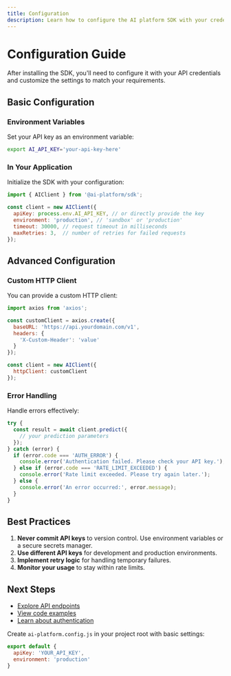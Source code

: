```yaml
---
title: Configuration
description: Learn how to configure the AI platform SDK with your credentials and customize settings
---
```


# Configuration Guide

After installing the SDK, you'll need to configure it with your API credentials and customize the settings to match your requirements.

## Basic Configuration

### Environment Variables

Set your API key as an environment variable:

```bash
export AI_API_KEY='your-api-key-here'
```

### In Your Application

Initialize the SDK with your configuration:

```javascript
import { AIClient } from '@ai-platform/sdk';

const client = new AIClient({
  apiKey: process.env.AI_API_KEY, // or directly provide the key
  environment: 'production', // 'sandbox' or 'production'
  timeout: 30000, // request timeout in milliseconds
  maxRetries: 3,  // number of retries for failed requests
});
```

## Advanced Configuration

### Custom HTTP Client

You can provide a custom HTTP client:

```javascript
import axios from 'axios';

const customClient = axios.create({
  baseURL: 'https://api.yourdomain.com/v1',
  headers: {
    'X-Custom-Header': 'value'
  }
});

const client = new AIClient({
  httpClient: customClient
});
```

### Error Handling

Handle errors effectively:

```javascript
try {
  const result = await client.predict({
    // your prediction parameters
  });
} catch (error) {
  if (error.code === 'AUTH_ERROR') {
    console.error('Authentication failed. Please check your API key.');
  } else if (error.code === 'RATE_LIMIT_EXCEEDED') {
    console.error('Rate limit exceeded. Please try again later.');
  } else {
    console.error('An error occurred:', error.message);
  }
}
```

## Best Practices

1. **Never commit API keys** to version control. Use environment variables or a secure secrets manager.
2. **Use different API keys** for development and production environments.
3. **Implement retry logic** for handling temporary failures.
4. **Monitor your usage** to stay within rate limits.

## Next Steps

- [Explore API endpoints](/docs/endpoints)
- [View code examples](/docs/examples)
- [Learn about authentication](/docs/auth)

Create `ai-platform.config.js` in your project root with basic settings: 

```js
export default {
  apiKey: 'YOUR_API_KEY',
  environment: 'production'
}
```
